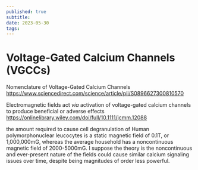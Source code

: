 ```yaml
---
published: true
subtitle:
date: 2023-05-30
tags: 
---
```


# Voltage-Gated Calcium Channels (VGCCs)

Nomenclature of Voltage-Gated Calcium Channels https://www.sciencedirect.com/science/article/pii/S0896627300810570

Electromagnetic fields act _via_ activation of voltage-gated calcium channels to produce beneficial or adverse effects https://onlinelibrary.wiley.com/doi/full/10.1111/jcmm.12088

the amount required to cause cell degranulation of Human polymorphonuclear leucocytes is a static magnetic field of 0.1T, or 1,000,000mG, whereas the average household has a noncontinuous magnetic field of 2000-5000mG. I suppose the theory is the noncontinuous and ever-present nature of the fields could cause similar calcium signaling issues over time, despite being magnitudes of order less powerful.